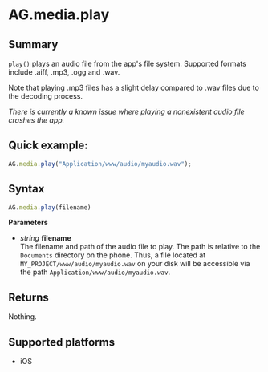 # AG.media.play

## Summary
`play()` plays an audio file from the app's file system. Supported formats include .aiff, .mp3, .ogg and .wav.

Note that playing .mp3 files has a slight delay compared to .wav files due to the decoding process.

*There is currently a known issue where playing a nonexistent audio file crashes the app.*

## Quick example:
```javascript
AG.media.play("Application/www/audio/myaudio.wav");
```

## Syntax
```javascript
AG.media.play(filename)
```

**Parameters**

* *string* **filename**<br>
  The filename and path of the audio file to play. The path is relative to the `Documents` directory on the phone. Thus, a file located at `MY_PROJECT/www/audio/myaudio.wav` on your disk will be accessible via the path `Application/www/audio/myaudio.wav`.

## Returns
Nothing.

## Supported platforms
* iOS
